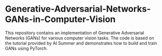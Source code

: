 # Generative-Adversarial-Networks-GANs-in-Computer-Vision
This repository contains an implementation of Generative Adversarial Networks (GANs) for various computer vision tasks. The code is based on the tutorial provided by AI Summer and demonstrates how to build and train GANs using PyTorch.
